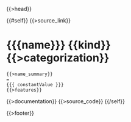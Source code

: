 {{>head}}

{{#self}}
  {{>source_link}}
  # {{{name}}} {{kind}} {{>categorization}}

    {{>name_summary}}
    =
    {{{ constantValue }}}
    {{>features}}
  {{>documentation}}
  {{>source_code}}
{{/self}}

{{>footer}}
